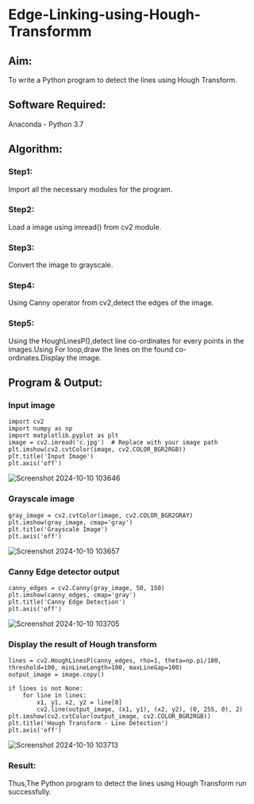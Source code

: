 # Edge-Linking-using-Hough-Transformm
## Aim:
To write a Python program to detect the lines using Hough Transform.

## Software Required:
Anaconda - Python 3.7

## Algorithm:
### Step1:

Import all the necessary modules for the program.
### Step2:

Load a image using imread() from cv2 module.
### Step3:

Convert the image to grayscale.
### Step4:

Using Canny operator from cv2,detect the edges of the image.
### Step5:

Using the HoughLinesP(),detect line co-ordinates for every points in the images.Using For loop,draw the lines on the found co-ordinates.Display the image.

## Program & Output:
### Input image
```
import cv2
import numpy as np
import matplotlib.pyplot as plt
image = cv2.imread('c.jpg')  # Replace with your image path
plt.imshow(cv2.cvtColor(image, cv2.COLOR_BGR2RGB))
plt.title('Input Image')
plt.axis('off')
```
![Screenshot 2024-10-10 103646](https://github.com/user-attachments/assets/9841b992-ea89-4201-8312-3c2b379de3b6)


### Grayscale image
```
gray_image = cv2.cvtColor(image, cv2.COLOR_BGR2GRAY)
plt.imshow(gray_image, cmap='gray')
plt.title('Grayscale Image')
plt.axis('off')
```
![Screenshot 2024-10-10 103657](https://github.com/user-attachments/assets/17151e65-54e4-4519-bedc-b6c840b67b51)

### Canny Edge detector output
```
canny_edges = cv2.Canny(gray_image, 50, 150)
plt.imshow(canny_edges, cmap='gray')
plt.title('Canny Edge Detection')
plt.axis('off')
```
![Screenshot 2024-10-10 103705](https://github.com/user-attachments/assets/218400cd-f0a5-46a4-87c3-1d310944ccb2)


### Display the result of Hough transform
```
lines = cv2.HoughLinesP(canny_edges, rho=1, theta=np.pi/180, threshold=100, minLineLength=100, maxLineGap=100)
output_image = image.copy()

if lines is not None:
    for line in lines:
        x1, y1, x2, y2 = line[0]
        cv2.line(output_image, (x1, y1), (x2, y2), (0, 255, 0), 2)
plt.imshow(cv2.cvtColor(output_image, cv2.COLOR_BGR2RGB))
plt.title('Hough Transform - Line Detection')
plt.axis('off')
```

![Screenshot 2024-10-10 103713](https://github.com/user-attachments/assets/25edf5ea-3708-4d0b-81e9-680debb9da7c)


### Result:
Thus,The Python program to detect the lines using Hough Transform run successfully.

